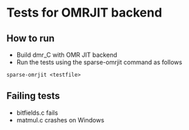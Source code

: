 # Tests for OMRJIT backend

## How to run

* Build dmr_C with OMR JIT backend
* Run the tests using the sparse-omrjit command as follows

```
sparse-omrjit <testfile>
```


## Failing tests

* bitfields.c fails
* matmul.c crashes on Windows

